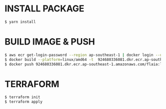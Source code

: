 # INSTALL PACKAGE
```bash
$ yarn install
```

# BUILD IMAGE & PUSH
```bash
$ aws ecr get-login-password --region ap-southeast-1 | docker login --username AWS --password-stdin 924680336081.dkr.ecr.ap-southeast-1.amazonaws.com
$ docker build --platform=linux/amd64 -t  924680336081.dkr.ecr.ap-southeast-1.amazonaws.com/flaia .
$ docker push 924680336081.dkr.ecr.ap-southeast-1.amazonaws.com/flaia:latest
```

# TERRAFORM
```bash
$ terraform init
$ terraform apply
```
